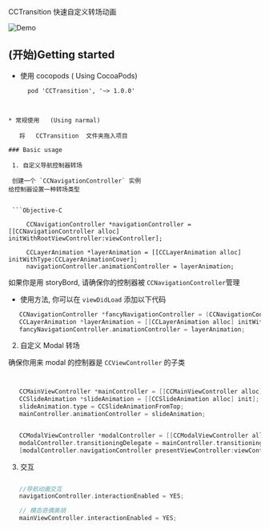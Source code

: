 

CCTransition  快速自定义转场动画

![Demo](https://raw.githubusercontent.com/xiongcaichang/CCTransition/master/Demo.gif)


## (开始)Getting started

* 使用 cocopods ( Using CocoaPods)
  
  ```
	pod 'CCTransition', '~> 1.0.0'
	
```

* 常规使用   (Using narmal)

   将   CCTransition  文件夹拖入项目

### Basic usage

 1. 自定义导航控制器转场

 创建一个 `CCNavigationController` 实例 
给控制器设置一种转场类型


 ```Objective-C

	 CCNavigationController *navigationController = [[CCNavigationController alloc] initWithRootViewController:viewController];

	 CCLayerAnimation *layerAnimation = [[CCLayerAnimation alloc] initWithType:CCLayerAnimationCover];
	 navigationController.animationController = layerAnimation;
 ```

  如果你是用 storyBord,  请确保你的控制器被 `CCNavigationController`管理

 * 使用方法, 你可以在 `viewDidLoad` 添加以下代码

 ```Objective-C
    CCNavigationController *fancyNavigationController = (CCNavigationController *)self.navigationController;
    CCLayerAnimation *layerAnimation = [[CCLayerAnimation alloc] initWithType:CCLayerAnimationCover];
    fancyNavigationController.animationController = layerAnimation;
 ```

 2. 自定义 Modal  转场

  确保你用来 modal 的控制器是 `CCViewController` 的子类


 ```Objective-C


    CCMainViewController *mainController = [[CCMainViewController alloc] initWithNibName:@"CCFirstViewController" bundle:nil];
    CCSlideAnimation *slideAnimation = [[CCSlideAnimation alloc] init];
    slideAnimation.type = CCSlideAnimationFromTop;
    mainController.animationController = slideAnimation;


    CCModalViewController *modalController = [[CCModalViewController alloc] initWithNibName:@"CCModalViewController" bundle:nil];
    modalController.transitioningDelegate = mainController.transitioningDelegate; // this is important for the transition to work
    [modalController.navigationController presentViewController:viewController animated:YES completion:nil];

 ```
 
 
 3. 交互


 ```Objective-C

    //导航动画交互
    navigationController.interactionEnabled = YES;

    // 模态奇偶奥胡
    mainViewController.interactionEnabled = YES;
 ```
